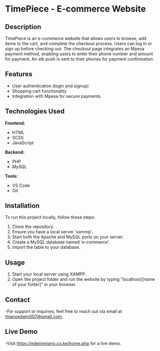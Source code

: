 # TimePiece - E-commerce Website

## Description

TimePiece is an e-commerce website that allows users to browse, add items to the cart, and complete the checkout process. Users can log in or sign up before checking out. The checkout page integrates an Mpesa payment method, enabling users to enter their phone number and amount for payment. An stk push is sent to their phones for payment confirmation.

## Features

- User authentication (login and signup)
- Shopping cart functionality
- Integration with Mpesa for secure payments

## Technologies Used

 **Frontend:**
  - HTML
  - SCSS
  - JavaScript

 **Backend:**
  - PHP
  - MySQL

 **Tools:**
  - VS Code
  - Git

## Installation
To run this project locally, follow these steps:
1. Clone the repository.
2. Ensure you have a local server 'xammp'.
3. Start both the Apache and MySQL ports on your server.
4. Create a MySQL database named 'e-commerce'.
5. Import the table to your database.

## Usage
1. Start your local server using XAMPP.
2. Open the project folder and run the website by typing "localhost/[name of your folder]" in your browser.

## Contact
-For support or inquiries, feel free to reach out via email at mianoedwin007@gmail.com.

## Live Demo
-Visit https://edwinmiano.co.ke/home.php for a live demo.
